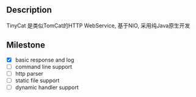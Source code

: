 
## Description

TinyCat 是类似TomCat的HTTP WebService, 基于NIO, 采用纯Java原生开发


## Milestone

- [X] basic response and log
- [ ] command line support
- [ ] http parser
- [ ] static file support
- [ ] dynamic handler support
